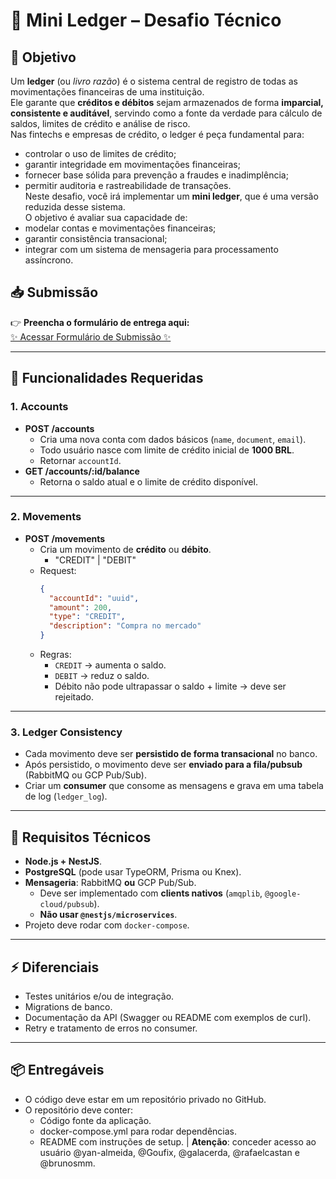 # 📘 Mini Ledger – Desafio Técnico
## 🎯 Objetivo
Um **ledger** (ou *livro razão*) é o sistema central de registro de todas as movimentações financeiras de uma instituição.  
Ele garante que **créditos e débitos** sejam armazenados de forma **imparcial, consistente e auditável**, servindo como a fonte da verdade para cálculo de saldos, limites de crédito e análise de risco.  
Nas fintechs e empresas de crédito, o ledger é peça fundamental para:
- controlar o uso de limites de crédito;  
- garantir integridade em movimentações financeiras;  
- fornecer base sólida para prevenção a fraudes e inadimplência;  
- permitir auditoria e rastreabilidade de transações.  
Neste desafio, você irá implementar um **mini ledger**, que é uma versão reduzida desse sistema.  
O objetivo é avaliar sua capacidade de:  
- modelar contas e movimentações financeiras;  
- garantir consistência transacional;  
- integrar com um sistema de mensageria para processamento assíncrono.

## 📥 Submissão
👉 **Preencha o formulário de entrega aqui:**  
[✨ Acessar Formulário de Submissão ✨](https://forms.office.com/r/2rcaxQQxCJ)

---
## 📐 Funcionalidades Requeridas
### 1. Accounts
- **POST /accounts**
  - Cria uma nova conta com dados básicos (`name`, `document`, `email`).  
  - Todo usuário nasce com limite de crédito inicial de **1000 BRL**.  
  - Retornar `accountId`.  
- **GET /accounts/:id/balance**
  - Retorna o saldo atual e o limite de crédito disponível.  
---
### 2. Movements
- **POST /movements**
  - Cria um movimento de **crédito** ou **débito**.
     - "CREDIT" | "DEBIT" 
  - Request:
    ```json
    {
      "accountId": "uuid",
      "amount": 200,
      "type": "CREDIT",
      "description": "Compra no mercado"
    }
    ```
  - Regras:
    - `CREDIT` → aumenta o saldo.  
    - `DEBIT` → reduz o saldo.  
    - Débito não pode ultrapassar o saldo + limite → deve ser rejeitado.  
---
### 3. Ledger Consistency
- Cada movimento deve ser **persistido de forma transacional** no banco.  
- Após persistido, o movimento deve ser **enviado para a fila/pubsub** (RabbitMQ ou GCP Pub/Sub).  
- Criar um **consumer** que consome as mensagens e grava em uma tabela de log (`ledger_log`).  
---
## 🚧 Requisitos Técnicos
- **Node.js + NestJS**.  
- **PostgreSQL** (pode usar TypeORM, Prisma ou Knex).  
- **Mensageria**: RabbitMQ **ou** GCP Pub/Sub.  
  - Deve ser implementado com **clients nativos** (`amqplib`, `@google-cloud/pubsub`).  
  - **Não usar `@nestjs/microservices`**.  
- Projeto deve rodar com `docker-compose`.  
---
## ⚡ Diferenciais
- Testes unitários e/ou de integração.  
- Migrations de banco.  
- Documentação da API (Swagger ou README com exemplos de curl).  
- Retry e tratamento de erros no consumer.  
---
## 📦 Entregáveis
- O código deve estar em um repositório privado no GitHub.
- O repositório deve conter:
  - Código fonte da aplicação.
  - docker-compose.yml para rodar dependências.
  - README com instruções de setup.
| **Atenção**: conceder acesso ao usuário @yan-almeida, @Goufix, @galacerda, @rafaelcastan e @brunosmm.

